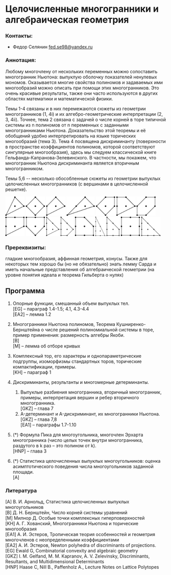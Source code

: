 # Целочисленные многогранники и алгебраическая геометрия

### Контакты:
* Федор Селянин <fed.se98@yandex.ru>

### Аннотация: 
Любому многочлену от нескольких переменных можно сопоставить многогранник Ньютона: выпуклую оболочку показателей ненулевых мономов. Оказывается многие свойства полиномов и задаваемых ими многообразий можно описать при помощи этих многогранников. Это очень красивые результаты, также они часто используются в других областях математики и математической физики.

Темы 1-4 связаны и в них перемежаются сюжеты из геометрии многогранников (1, 4i) и их алгебро-геометрические интерпретации (2, 3, 4ii). Точнее, тема 2 связана с задачей о числе корней в торе типичной системы из n полиномов от n переменных с заданными многогранниками Ньютона. Доказательство этой теоремы и её обобщений удобно интерпретировать на языке торических многообразий (тема 3). Тема 4 посвящена дискриминанту (поверхности в пространстве коэффициентов полиномов, которой соответствуют сингулярные многообразия), здесь мы следуем классической книге Гельфанда-Капранова-Зелевинского. В частности, мы покажем, что многогранник Ньютона дискриминанта является вторичным многогранником.

Темы 5,6 -- несколько обособленные сюжеты из геометрии выпуклых целочисленных многогранников (с вершинами в целочисленной решетке).

<img src="./polygons/00.jpg" height="60"> <img src="./polygons/01.jpg" height="60"> <img src="./polygons/02.jpg" height="60"> <img src="./polygons/03.jpg" height="60"> <img src="./polygons/04.jpg" height="60"> <img src="./polygons/05.jpg" height="60"> <img src="./polygons/06.jpg" height="60"> <img src="./polygons/07.jpg" height="60"> <img src="./polygons/08.jpg" height="60"> <img src="./polygons/09.jpg" height="60"> <img src="./polygons/10.jpg" height="60"> <img src="./polygons/11.jpg" height="60"> <img src="./polygons/12.jpg" height="60"> <img src="./polygons/13.jpg" height="60"> <img src="./polygons/14.jpg" height="60"> <img src="./polygons/15.jpg" height="60"> 
   
   
 
### Пререквизиты:
гладкие многообразия, аффинная геометрия, конусы. Также для некоторых тем хорошо бы (но не обязательно) знать лемму Сарда и иметь начальные представления об алгебраической геометрии (на уровне понятия идеала и теорема Гильберта о нулях)

## Программа

1. Опорные функции, смешанный объем выпуклых тел.  
[EG] – параграф 1.4-1.5; 4.1, 4.3-4.4  
[EA2] – лемма 1.2  

2. Многогранники Ньютона полиномов, Теорема Кушниренко-Бернштейна о числе решений полиномиальной системы в торе, пример применения: размерность алгебры Якоби.  
[B]  
[M] – лемма об отборе кривых  

3. Комплексный тор, его характеры и однопараметрические подгруппы, изоморфизмы стандартных торов, торические компактификации, примеры.  
[KH] – параграф 1  

4. Дискриминанты, результанты и многомерные детерминанты.
   1. Выпуклые разбиения многогранника, вторичный многогранник, примеры, интерпретация вершин и ребер вторичного многогранника.  
[GKZ] – глава 7
   2. A-детерминант и A-дискриминант, их многогранники Ньютона.  
[GKZ] – глава 7,8  
[EA1] – параграфы 1.7-1.10  

5. (\*) Формула Пика для многоугольника, многочлен Эрхарта многогранника (число целых точек
внутри многогранника, раздутого в k раз – это полином от k).  
[HNP] – глава 3

6. (\*) Статистика целочисленных выпуклых многоугольников: оценка асимптотического поведения
числа многоугольников заданной площади.  
[A]

### Литература
[A] В. И. Арнольд, Статистика целочисленных выпуклых многоугольников  
[B] Д. Н. Бернштейн, Число корней системы уравнений  
[M] Милнор Д. Особые точки комплексных гиперповерхностей  
[KH] А. Г. Хованский, Многогранники Ньютона и торические многообразия  
[EA1] А. И. Эстеров, Тропическая теория особенностей и геометрия многочленов с неопределенными коэффициентами  
[EA2] А. И. Эстеров, Newton polyhedra of discriminants of projections.  
[EG] Ewald G, Combinatorial convexity and algebraic geometry  
[GKZ] I. M. Gelfand, M. M. Kapranov, A. V. Zelevinsky, Discriminants, Resultants, and Multidimensional Determinants  
[HNP] Haase C, Nill B., Paffenholz A., Lecture Notes on Lattice Polytopes
